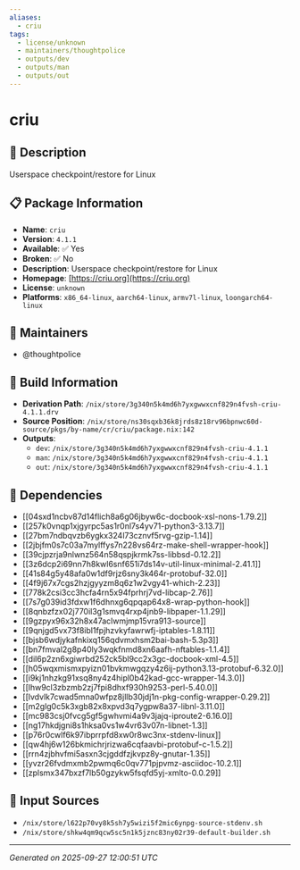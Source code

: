 ```yaml
---
aliases:
  - criu
tags:
  - license/unknown
  - maintainers/thoughtpolice
  - outputs/dev
  - outputs/man
  - outputs/out
---
```


# criu

## 📝 Description

Userspace checkpoint/restore for Linux

## 📋 Package Information

- **Name**: `criu`
- **Version**: `4.1.1`
- **Available**: ✅ Yes
- **Broken**: ✅ No
- **Description**: Userspace checkpoint/restore for Linux
- **Homepage**: [https://criu.org](https://criu.org)
- **License**: `unknown`
- **Platforms**: `x86_64-linux`, `aarch64-linux`, `armv7l-linux`, `loongarch64-linux`
## 👥 Maintainers

- @thoughtpolice


## 🔧 Build Information

- **Derivation Path**: `/nix/store/3g340n5k4md6h7yxgwwxcnf829n4fvsh-criu-4.1.1.drv`
- **Source Position**: `/nix/store/ns30sqxb36k8jrds8z18rv96bpnwc60d-source/pkgs/by-name/cr/criu/package.nix:142`
- **Outputs**:
  - `dev`:  `/nix/store/3g340n5k4md6h7yxgwwxcnf829n4fvsh-criu-4.1.1`
  - `man`:  `/nix/store/3g340n5k4md6h7yxgwwxcnf829n4fvsh-criu-4.1.1`
  - `out`:  `/nix/store/3g340n5k4md6h7yxgwwxcnf829n4fvsh-criu-4.1.1`

## 🔗 Dependencies

- [[04sxd1ncbv87d14flich8a6g06jbyw6c-docbook-xsl-nons-1.79.2]]
- [[257k0vnqp1xjgyrpc5as1r0nl7s4yv71-python3-3.13.7]]
- [[27bm7ndbqvzb6ygkx324l73cznvf5rvg-gzip-1.14]]
- [[2jbjfm0s7c03a7mylffys7n228vs64rz-make-shell-wrapper-hook]]
- [[39cjpzrja9nlwnz564n58qspjkrmk7ss-libbsd-0.12.2]]
- [[3z6dcp2i69nn7h8kwl6snf651i7ds14v-util-linux-minimal-2.41.1]]
- [[41s84g5y48afa0w1df9rjz6sny3k464r-protobuf-32.0]]
- [[4f9j67x7cgs2hzjgyyzm8q6z1w2vgy41-which-2.23]]
- [[778k2csi3cc3hcfa4rn5x94fprhrj7vd-libcap-2.76]]
- [[7s7g039id3fdxw1f6dhnxg6qpqap64x8-wrap-python-hook]]
- [[8qnbzfzx02j770il3g1smvq4rxp4jnb9-libpaper-1.1.29]]
- [[9gzpyx96x32h8x47aclwmjmp15vra913-source]]
- [[9qnjgd5vx73f8ibl1fpjhzvkyfawrwfj-iptables-1.8.11]]
- [[bjsb6wdjykafnkixq156qdvmxhsm2bai-bash-5.3p3]]
- [[bn7fmval2g8p40ly3wqkfnmd8xn6aafh-nftables-1.1.4]]
- [[dil6p2zn6xgiwrbd252ck5bl9cc2x3gc-docbook-xml-4.5]]
- [[h05wqxmismxpyizn01bvkmwgqzy4z6ij-python3.13-protobuf-6.32.0]]
- [[i9kj1nhzkg91xsq8ny4z4hipl0b42kad-gcc-wrapper-14.3.0]]
- [[lhw9cl3zbzmb2zj7fpi8dhxf930h9253-perl-5.40.0]]
- [[lvdvlk7cwad5mna0wfpz8jllb30jdj1n-pkg-config-wrapper-0.29.2]]
- [[m2glg0c5k3xgb82x8xpvd3q7ygpw8a37-libnl-3.11.0]]
- [[mc983csj0fvcg5gf5gwhvmi4a9v3jajq-iproute2-6.16.0]]
- [[ng17hkdjgni8s1hksa0vs1w4vr63v07n-libnet-1.3]]
- [[p76r0cwlf6k97ibprrpfd8xw0r8wc3nx-stdenv-linux]]
- [[qw4hj6w126bkmichrjrizwa6cqfaavbi-protobuf-c-1.5.2]]
- [[rrn4zjbhvfmi5asxn3cjgddfzjkvpz8y-gnutar-1.35]]
- [[yvzr26fvdmxmb2pwmq6c0qv771pjpvmz-asciidoc-10.2.1]]
- [[zplsmx347bxzf7lb50gzykw5fsqfd5yj-xmlto-0.0.29]]

## 📁 Input Sources

- `/nix/store/l622p70vy8k5sh7y5wizi5f2mic6ynpg-source-stdenv.sh`
- `/nix/store/shkw4qm9qcw5sc5n1k5jznc83ny02r39-default-builder.sh`

---
*Generated on 2025-09-27 12:00:51 UTC*
